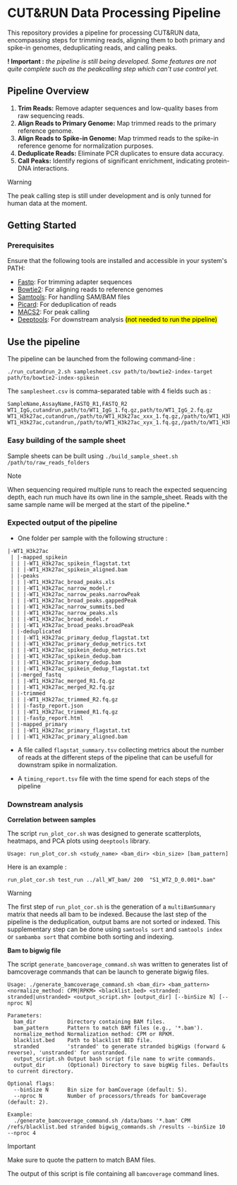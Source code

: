 # CUT&RUN Data Processing Pipeline

This repository provides a pipeline for processing CUT&RUN data, encompassing steps for trimming reads, aligning them to both primary and spike-in genomes, deduplicating reads, and calling peaks.

**! Important :** *the pipeline is still being developed. Some features are not quite complete such as the peakcalling step which can't use control yet.*

## Pipeline Overview

1. **Trim Reads:** Remove adapter sequences and low-quality bases from raw sequencing reads.
2. **Align Reads to Primary Genome:** Map trimmed reads to the primary reference genome.
3. **Align Reads to Spike-in Genome:** Map trimmed reads to the spike-in reference genome for normalization purposes.
4. **Deduplicate Reads:** Eliminate PCR duplicates to ensure data accuracy.
5. **Call Peaks:** Identify regions of significant enrichment, indicating protein-DNA interactions.

> [!WARNING]
> The peak calling step is still under development and is only tunned for human data at the moment. 

## Getting Started

### Prerequisites

Ensure that the following tools are installed and accessible in your system's PATH:

- [Fastp](https://github.com/OpenGene/fastp): For trimming adapter sequences
- [Bowtie2](http://bowtie-bio.sourceforge.net/bowtie2/index.shtml): For aligning reads to reference genomes
- [Samtools](http://www.htslib.org/): For handling SAM/BAM files
- [Picard](http://broadinstitute.github.io/picard/): For deduplication of reads
- [MACS2](https://github.com/macs3-project/MACS): For peak calling
- [Deeptools](https://github.com/deeptools/deepTools/): For downstream analysis <mark>(not needed to run the pipeline)</mark>

## Use the pipeline

The pipeline can be launched from the following command-line :

```
./run_cutandrun_2.sh samplesheet.csv path/to/bowtie2-index-target path/to/bowtie2-index-spikein
```

The `samplesheet.csv` is comma-separated table with 4 fields such as : 

```
SampleName,AssayName,FASTQ_R1,FASTQ_R2
WT1_IgG,cutandrun,path/to/WT1_IgG_1.fq.gz,path/to/WT1_IgG_2.fq.gz
WT1_H3k27ac,cutandrun,/path/to/WT1_H3k27ac_xxx_1.fq.gz,/path/to/WT1_H3k27ac_xxx_2.fq.gz
WT1_H3k27ac,cutandrun,/path/to/WT1_H3k27ac_xyx_1.fq.gz,/path/to/WT1_H3k27ac_xyx_2.fq.gz
```

### Easy building of the sample sheet

Sample sheets can be built using `./build_sample_sheet.sh /path/to/raw_reads_folders`

> [!NOTE] 
> When sequencing required multiple runs to reach the expected sequencing depth, each run much have its own line in the sample_sheet. Reads with the same sample name will be merged at the start of the pipeline.*


### Expected output of the pipeline

* One folder per sample with the following structure :

```
|-WT1_H3k27ac
 | |-mapped_spikein
 | | |-WT1_H3k27ac_spikein_flagstat.txt
 | | |-WT1_H3k27ac_spikein_aligned.bam
 | |-peaks
 | | |-WT1_H3k27ac_broad_peaks.xls
 | | |-WT1_H3k27ac_narrow_model.r
 | | |-WT1_H3k27ac_narrow_peaks.narrowPeak
 | | |-WT1_H3k27ac_broad_peaks.gappedPeak
 | | |-WT1_H3k27ac_narrow_summits.bed
 | | |-WT1_H3k27ac_narrow_peaks.xls
 | | |-WT1_H3k27ac_broad_model.r
 | | |-WT1_H3k27ac_broad_peaks.broadPeak
 | |-deduplicated
 | | |-WT1_H3k27ac_primary_dedup_flagstat.txt
 | | |-WT1_H3k27ac_primary_dedup_metrics.txt
 | | |-WT1_H3k27ac_spikein_dedup_metrics.txt
 | | |-WT1_H3k27ac_spikein_dedup.bam
 | | |-WT1_H3k27ac_primary_dedup.bam
 | | |-WT1_H3k27ac_spikein_dedup_flagstat.txt
 | |-merged_fastq
 | | |-WT1_H3k27ac_merged_R1.fq.gz
 | | |-WT1_H3k27ac_merged_R2.fq.gz
 | |-trimmed
 | | |-WT1_H3k27ac_trimmed_R2.fq.gz
 | | |-fastp_report.json
 | | |-WT1_H3k27ac_trimmed_R1.fq.gz
 | | |-fastp_report.html
 | |-mapped_primary
 | | |-WT1_H3k27ac_primary_flagstat.txt
 | | |-WT1_H3k27ac_primary_aligned.bam
```
* A file called `flagstat_summary.tsv` collecting metrics about the number of reads at the different steps of the pipeline that can be usefull for downstram spike in normalization.

* A `timing_report.tsv` file with the time spend for each steps of the pipeline


### Downstream analysis

**Correlation between samples**

The script `run_plot_cor.sh` was designed to generate scatterplots, heatmaps, and PCA plots using `deeptools` library. 

```
Usage: run_plot_cor.sh <study_name> <bam_dir> <bin_size> [bam_pattern]
```

Here is an example :

```
run_plot_cor.sh test_run ../all_WT_bam/ 200  "S1_WT2_D_0.001*.bam"
```

> [!WARNING]
> The first step of `run_plot_cor.sh` is the generation of a `multiBamSummary` matrix that needs all bam to be indexed. Because the last step of the pipeline is the deduplication, output bams are not sorted or indexed. This supplementary step can be done using `samtools sort` and `samtools index` or `sambamba sort` that combine both sorting and indexing.


**Bam to bigwig file**

The script `generate_bamcoverage_command.sh` was written to generates list of bamcoverage commands that can be launch to generate bigwig files.

```
Usage: ./generate_bamcoverage_command.sh <bam_dir> <bam_pattern> <normalize_method: CPM|RPKM> <blacklist.bed> <stranded: stranded|unstranded> <output_script.sh> [output_dir] [--binSize N] [--nproc N]

Parameters:
  bam_dir          Directory containing BAM files.
  bam_pattern      Pattern to match BAM files (e.g., '*.bam').
  normalize_method Normalization method: CPM or RPKM.
  blacklist.bed    Path to blacklist BED file.
  stranded         'stranded' to generate stranded bigWigs (forward & reverse), 'unstranded' for unstranded.
  output_script.sh Output bash script file name to write commands.
  output_dir       (Optional) Directory to save bigWig files. Defaults to current directory.

Optional flags:
  --binSize N      Bin size for bamCoverage (default: 5).
  --nproc N        Number of processors/threads for bamCoverage (default: 2).

Example:
  ./generate_bamcoverage_command.sh /data/bams '*.bam' CPM /refs/blacklist.bed stranded bigwig_commands.sh /results --binSize 10 --nproc 4
```

> [!IMPORTANT]  
> Make sure to quote the pattern to match BAM files.

The output of this script is file containing all `bamcoverage` command lines.
